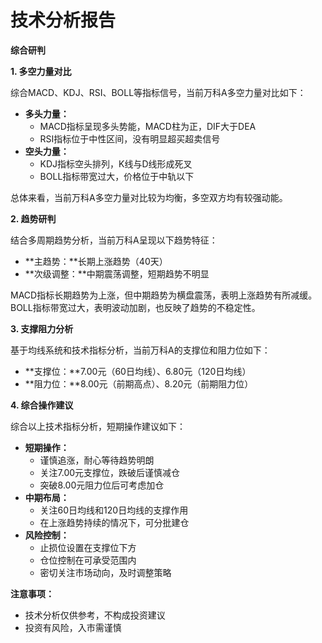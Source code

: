 # 技术分析报告

**综合研判**

**1. 多空力量对比**

综合MACD、KDJ、RSI、BOLL等指标信号，当前万科A多空力量对比如下：

- **多头力量：**
  - MACD指标呈现多头势能，MACD柱为正，DIF大于DEA
  - RSI指标位于中性区间，没有明显超买超卖信号
- **空头力量：**
  - KDJ指标空头排列，K线与D线形成死叉
  - BOLL指标带宽过大，价格位于中轨以下

总体来看，当前万科A多空力量对比较为均衡，多空双方均有较强动能。

**2. 趋势研判**

结合多周期趋势分析，当前万科A呈现以下趋势特征：

- **主趋势：**长期上涨趋势（40天）
- **次级调整：**中期震荡调整，短期趋势不明显

MACD指标长期趋势为上涨，但中期趋势为横盘震荡，表明上涨趋势有所减缓。BOLL指标带宽过大，表明波动加剧，也反映了趋势的不稳定性。

**3. 支撑阻力分析**

基于均线系统和技术指标分析，当前万科A的支撑位和阻力位如下：

- **支撑位：**7.00元（60日均线）、6.80元（120日均线）
- **阻力位：**8.00元（前期高点）、8.20元（前期阻力位）

**4. 综合操作建议**

综合以上技术指标分析，短期操作建议如下：

- **短期操作：**
  - 谨慎追涨，耐心等待趋势明朗
  - 关注7.00元支撑位，跌破后谨慎减仓
  - 突破8.00元阻力位后可考虑加仓
- **中期布局：**
  - 关注60日均线和120日均线的支撑作用
  - 在上涨趋势持续的情况下，可分批建仓
- **风险控制：**
  - 止损位设置在支撑位下方
  - 仓位控制在可承受范围内
  - 密切关注市场动向，及时调整策略

**注意事项：**

- 技术分析仅供参考，不构成投资建议
- 投资有风险，入市需谨慎
